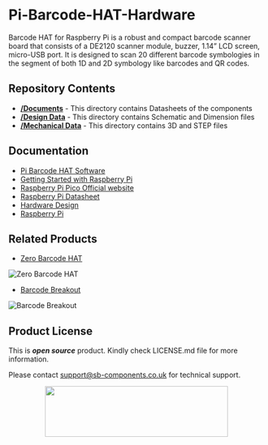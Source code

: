 # Pi-Barcode-HAT-Hardware

Barcode HAT for Raspberry Pi is a robust and compact barcode scanner board that consists of a DE2120 scanner module, buzzer, 1.14” LCD screen, micro-USB port. It is designed to scan 20 different barcode symbologies in the segment of both 1D and 2D symbology like barcodes and QR codes.



## Repository Contents

* [**/Documents**](https://github.com/sbcshop/PiTalk_4G_Dongle_Hardware/tree/main/Documents) - This directory contains Datasheets of the components
* [**/Design Data**](https://github.com/sbcshop/PiTalk_4G_Dongle_Hardware/tree/main/Design%20Data) - This directory contains Schematic and Dimension files
* [**/Mechanical Data**](https://github.com/sbcshop/PiTalk_4G_Dongle_Hardware/tree/main/Mechanical%20Data) - This directory contains 3D and STEP files

 ## Documentation

* [Pi Barcode HAT Software](https://github.com/sbcshop/Pi-Barcode-HAT-Software)
* [Getting Started with Raspberry Pi](https://www.raspberrypi.com/documentation/computers/getting-started.html)
* [Raspberry Pi Pico Official website](https://www.raspberrypi.com/documentation/microcontrollers/)
* [Raspberry Pi Datasheet](https://www.raspberrypi.com/documentation/computers/compute-module.html)
* [Hardware Design](https://www.raspberrypi.com/documentation/computers/compute-module.html)
* [Raspberry Pi](https://www.raspberrypi.com/documentation/microcontrollers/raspberry-pi-pico.html)

## Related Products

* [Zero Barcode HAT](https://shop.sb-components.co.uk/products/zero-barcode-hat?_pos=3&_sid=f80a0123d&_ss=r)

 ![Zero Barcode HAT](https://cdn.shopify.com/s/files/1/1217/2104/products/4_75f6c562-c6a1-4eb2-9fb0-686b64f20010.jpg?v=1669181323&width=400)

* [Barcode Breakout](https://shop.sb-components.co.uk/products/barcode-breakout?_pos=2&_sid=f80a0123d&_ss=r)

 ![Barcode Breakout](https://cdn.shopify.com/s/files/1/1217/2104/products/3_6c5d4598-fe42-4a18-8d8a-ab235e78c375.jpg?v=1665562539&width=400)
 
## Product License

This is ***open source*** product. Kindly check LICENSE.md file for more information.

Please contact support@sb-components.co.uk for technical support.
<p align="center">
  <img width="360" height="100" src="https://cdn.shopify.com/s/files/1/1217/2104/files/Logo_sb_component_3.png?v=1666086771&width=350">
</p>
